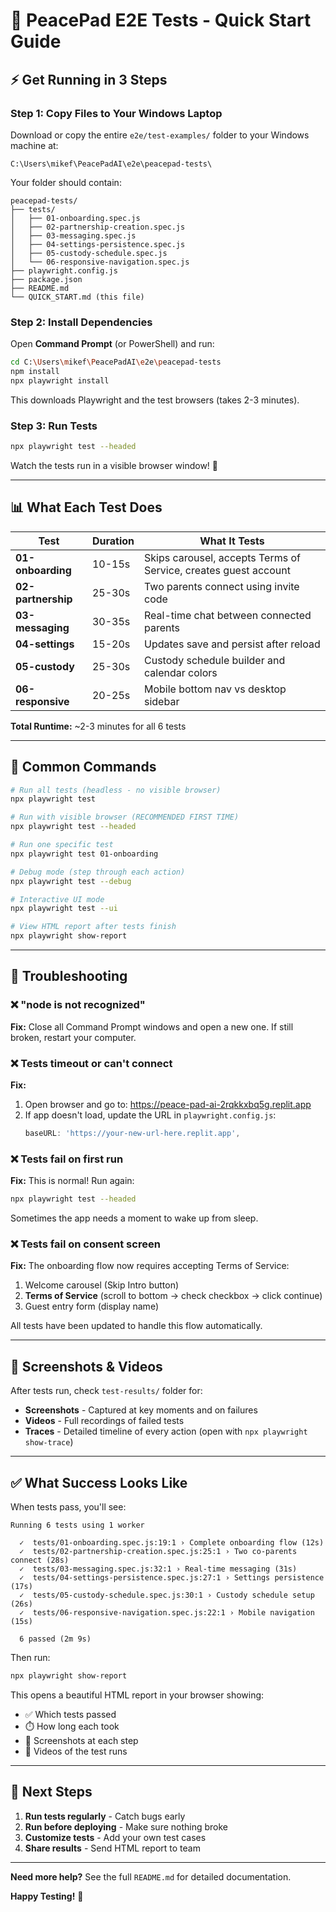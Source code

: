 # 🚀 PeacePad E2E Tests - Quick Start Guide

## ⚡ Get Running in 3 Steps

### Step 1: Copy Files to Your Windows Laptop

Download or copy the entire `e2e/test-examples/` folder to your Windows machine at:

```
C:\Users\mikef\PeacePadAI\e2e\peacepad-tests\
```

Your folder should contain:
```
peacepad-tests/
├── tests/
│   ├── 01-onboarding.spec.js
│   ├── 02-partnership-creation.spec.js
│   ├── 03-messaging.spec.js
│   ├── 04-settings-persistence.spec.js
│   ├── 05-custody-schedule.spec.js
│   └── 06-responsive-navigation.spec.js
├── playwright.config.js
├── package.json
├── README.md
└── QUICK_START.md (this file)
```

### Step 2: Install Dependencies

Open **Command Prompt** (or PowerShell) and run:

```bash
cd C:\Users\mikef\PeacePadAI\e2e\peacepad-tests
npm install
npx playwright install
```

This downloads Playwright and the test browsers (takes 2-3 minutes).

### Step 3: Run Tests

```bash
npx playwright test --headed
```

Watch the tests run in a visible browser window! 🎉

---

## 📊 What Each Test Does

| Test | Duration | What It Tests |
|------|----------|---------------|
| **01-onboarding** | 10-15s | Skips carousel, accepts Terms of Service, creates guest account |
| **02-partnership** | 25-30s | Two parents connect using invite code |
| **03-messaging** | 30-35s | Real-time chat between connected parents |
| **04-settings** | 15-20s | Updates save and persist after reload |
| **05-custody** | 25-30s | Custody schedule builder and calendar colors |
| **06-responsive** | 20-25s | Mobile bottom nav vs desktop sidebar |

**Total Runtime:** ~2-3 minutes for all 6 tests

---

## 🎯 Common Commands

```bash
# Run all tests (headless - no visible browser)
npx playwright test

# Run with visible browser (RECOMMENDED FIRST TIME)
npx playwright test --headed

# Run one specific test
npx playwright test 01-onboarding

# Debug mode (step through each action)
npx playwright test --debug

# Interactive UI mode
npx playwright test --ui

# View HTML report after tests finish
npx playwright show-report
```

---

## 🐛 Troubleshooting

### ❌ "node is not recognized"
**Fix:** Close all Command Prompt windows and open a new one. If still broken, restart your computer.

### ❌ Tests timeout or can't connect
**Fix:** 
1. Open browser and go to: https://peace-pad-ai-2rqkkxbq5g.replit.app
2. If app doesn't load, update the URL in `playwright.config.js`:
   ```javascript
   baseURL: 'https://your-new-url-here.replit.app',
   ```

### ❌ Tests fail on first run
**Fix:** This is normal! Run again:
```bash
npx playwright test --headed
```
Sometimes the app needs a moment to wake up from sleep.

### ❌ Tests fail on consent screen
**Fix:** The onboarding flow now requires accepting Terms of Service:
1. Welcome carousel (Skip Intro button)
2. **Terms of Service** (scroll to bottom → check checkbox → click continue)
3. Guest entry form (display name)

All tests have been updated to handle this flow automatically.

---

## 📸 Screenshots & Videos

After tests run, check `test-results/` folder for:
- **Screenshots** - Captured at key moments and on failures
- **Videos** - Full recordings of failed tests
- **Traces** - Detailed timeline of every action (open with `npx playwright show-trace`)

---

## ✅ What Success Looks Like

When tests pass, you'll see:
```
Running 6 tests using 1 worker

  ✓  tests/01-onboarding.spec.js:19:1 › Complete onboarding flow (12s)
  ✓  tests/02-partnership-creation.spec.js:25:1 › Two co-parents connect (28s)
  ✓  tests/03-messaging.spec.js:32:1 › Real-time messaging (31s)
  ✓  tests/04-settings-persistence.spec.js:27:1 › Settings persistence (17s)
  ✓  tests/05-custody-schedule.spec.js:30:1 › Custody schedule setup (26s)
  ✓  tests/06-responsive-navigation.spec.js:22:1 › Mobile navigation (15s)

  6 passed (2m 9s)
```

Then run:
```bash
npx playwright show-report
```

This opens a beautiful HTML report in your browser showing:
- ✅ Which tests passed
- ⏱️ How long each took
- 📸 Screenshots at each step
- 🎥 Videos of the test runs

---

## 🎉 Next Steps

1. **Run tests regularly** - Catch bugs early
2. **Run before deploying** - Make sure nothing broke
3. **Customize tests** - Add your own test cases
4. **Share results** - Send HTML report to team

---

**Need more help?** See the full `README.md` for detailed documentation.

**Happy Testing!** 🚀
